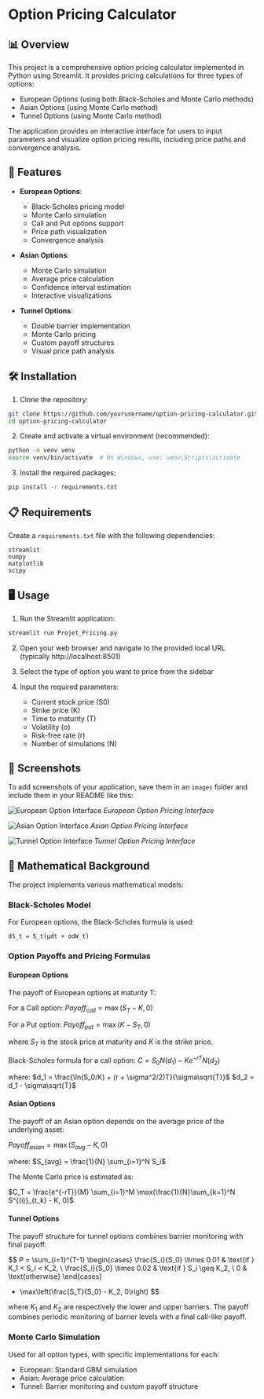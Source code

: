 # Option Pricing Calculator

## 📊 Overview

This project is a comprehensive option pricing calculator implemented in Python using Streamlit. It provides pricing calculations for three types of options:

- European Options (using both Black-Scholes and Monte Carlo methods)
- Asian Options (using Monte Carlo method)
- Tunnel Options (using Monte Carlo method)

The application provides an interactive interface for users to input parameters and visualize option pricing results, including price paths and convergence analysis.

## 🚀 Features

- **European Options**:
  - Black-Scholes pricing model
  - Monte Carlo simulation
  - Call and Put options support
  - Price path visualization
  - Convergence analysis

- **Asian Options**:
  - Monte Carlo simulation
  - Average price calculation
  - Confidence interval estimation
  - Interactive visualizations

- **Tunnel Options**:
  - Double barrier implementation
  - Monte Carlo pricing
  - Custom payoff structures
  - Visual price path analysis

## 🛠️ Installation

1. Clone the repository:
```bash
git clone https://github.com/yourusername/option-pricing-calculator.git
cd option-pricing-calculator
```

2. Create and activate a virtual environment (recommended):
```bash
python -m venv venv
source venv/bin/activate  # On Windows, use: venv\Scripts\activate
```

3. Install the required packages:
```bash
pip install -r requirements.txt
```

## 📋 Requirements

Create a `requirements.txt` file with the following dependencies:

```
streamlit
numpy
matplotlib
scipy
```

## 🖥️ Usage

1. Run the Streamlit application:
```bash
streamlit run Projet_Pricing.py
```

2. Open your web browser and navigate to the provided local URL (typically http://localhost:8501)

3. Select the type of option you want to price from the sidebar

4. Input the required parameters:
   - Current stock price (S0)
   - Strike price (K)
   - Time to maturity (T)
   - Volatility (σ)
   - Risk-free rate (r)
   - Number of simulations (N)

## 📸 Screenshots

To add screenshots of your application, save them in an `images` folder and include them in your README like this:

![European Option Interface](images/european_option.png)
*European Option Pricing Interface*

![Asian Option Interface](images/asian_option.png)
*Asian Option Pricing Interface*

![Tunnel Option Interface](images/tunnel_option.png)
*Tunnel Option Pricing Interface*

## 🧮 Mathematical Background

The project implements various mathematical models:

### Black-Scholes Model
For European options, the Black-Scholes formula is used:
```
dS_t = S_t(μdt + σdW_t)
```

### Option Payoffs and Pricing Formulas

#### European Options
The payoff of European options at maturity T:

For a Call option:
$Payoff_{call} = \max(S_T - K, 0)$

For a Put option:
$Payoff_{put} = \max(K - S_T, 0)$

where $S_T$ is the stock price at maturity and $K$ is the strike price.

Black-Scholes formula for a call option:
$C = S_0N(d_1) - Ke^{-rT}N(d_2)$

where:
$d_1 = \frac{\ln(S_0/K) + (r + \sigma^2/2)T}{\sigma\sqrt{T}}$
$d_2 = d_1 - \sigma\sqrt{T}$

#### Asian Options
The payoff of an Asian option depends on the average price of the underlying asset:

$Payoff_{asian} = \max(S_{avg} - K, 0)$

where:
$S_{avg} = \frac{1}{N} \sum_{i=1}^N S_i$

The Monte Carlo price is estimated as:

$C_T = \frac{e^{-rT}}{M} \sum_{i=1}^M \max(\frac{1}{N}\sum_{k=1}^N S^{(i)}_{t_k} - K, 0)$

#### Tunnel Options
The payoff structure for tunnel options combines barrier monitoring with final payoff:

$$
P = \sum_{i=1}^{T-1} 
\begin{cases} 
\frac{S_i}{S_0} \times 0.01 & \text{if } K_1 < S_i < K_2, \\
\frac{S_i}{S_0} \times 0.02 & \text{if } S_i \geq K_2, \\
0 & \text{otherwise}
\end{cases} 
+ \max\left(\frac{S_T}{S_0} - K_2, 0\right)
$$

where $K_1$ and $K_2$ are respectively the lower and upper barriers. The payoff combines periodic monitoring of barrier levels with a final call-like payoff.

### Monte Carlo Simulation
Used for all option types, with specific implementations for each:
- European: Standard GBM simulation
- Asian: Average price calculation
- Tunnel: Barrier monitoring and custom payoff structure
